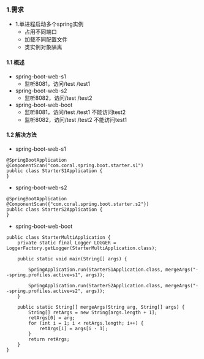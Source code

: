 ### 1.需求
* 1.单进程启动多个spring实例
    * 占用不同端口
    * 加载不同配置文件
    * 类实例对象隔离
#### 1.1 概述
  * spring-boot-web-s1
    * 监听8081，访问/test /test1 
  * spring-boot-web-s2  
    * 监听8082，访问/test /test2
  * spring-boot-web-boot
    * 监听8081，访问/test /test1 不能访问test2
    * 监听8082，访问/test /test2 不能访问test1
#### 1.2 解决方法
* spring-boot-web-s1

```
@SpringBootApplication
@ComponentScan("com.coral.spring.boot.starter.s1")
public class StarterS1Application {
}

```
* spring-boot-web-s2

```
@SpringBootApplication
@ComponentScan({"com.coral.spring.boot.starter.s2"})
public class StarterS2Application {
}

```

* spring-boot-web-boot

```
public class StarterMultiApplication {
    private static final Logger LOGGER = LoggerFactory.getLogger(StarterMultiApplication.class);

    public static void main(String[] args) {

        SpringApplication.run(StarterS1Application.class, mergeArgs("--spring.profiles.active=s1", args));

        SpringApplication.run(StarterS2Application.class, mergeArgs("--spring.profiles.active=s2", args));
    }

    public static String[] mergeArgs(String arg, String[] args) {
        String[] retArgs = new String[args.length + 1];
        retArgs[0] = arg;
        for (int i = 1; i < retArgs.length; i++) {
            retArgs[i] = args[i - 1];
        }
        return retArgs;
    }
}

```